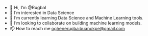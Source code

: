 - 👋 Hi, I’m @RugbaI
- 👀 I’m interested in Data Science
- 🌱 I’m currently learning Data Science and Machine Learning tools.
- 💞️ I’m looking to collaborate on building machine learning models.
- 📫 How to reach me oghenerugbaibuanokpe@gmail.com

<!---
RugbaI/RugbaI is a ✨ special ✨ repository because its `README.md` (this file) appears on your GitHub profile.
You can click the Preview link to take a look at your changes.
--->
